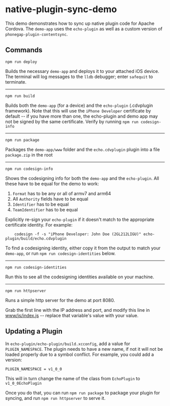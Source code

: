 # native-plugin-sync-demo

This demo demonstrates how to sync up native plugin code for Apache Cordova. The `demo-app` uses the `echo-plugin` as well as a custom version of `phonegap-plugin-contentsync`.

## Commands

    npm run deploy

Builds the necessary `demo-app` and deploys it to your attached iOS device. The terminal will log messages to the `lldb` debugger; enter `safequit` to terminate.

---


    npm run build

Builds both the `demo-app` (for a device) and the `echo-plugin` (.cdvplugin framework).
Note that this will use the `iPhone Developer` certificate by default -- if you have more than one, the echo-plugin and demo app may not be signed by the same certificate. Verify by running `npm run codesign-info`

---

    npm run package

Packages the `demo-app/www` folder and the `echo.cdvplugin` plugin into a file `package.zip` in the root

---

    npm run codesign-info

Shows the codesigning info for both the `demo-app` and the `echo-plugin`. All these have to be equal for the demo to work:

1. `Format` has to be any or all of armv7 and arm64
2. All `Authority` fields have to be equal
3. `Identifier` has to be equal
4. `TeamIdentifier` has to be equal

Explicitly re-sign your `echo-plugin` if it doesn't match to the appropriate certificate identity. For example:

        codesign -f -s "iPhone Developer: John Doe (2GL212LIGU)" echo-plugin/build/echo.cdvplugin

To find a codesigning identity, either copy it from the output to match your `demo-app`, or run `npm run codesign-identities` below.

---

    npm run codesign-identities

Run this to see all the codesigning identities available on your machine.
  
--- 
  
    npm run httpserver

Runs a simple http server for the demo at port 8080.

Grab the first line with the IP address and port, and modify this line in [www/js/index.js](https://github.com/phonegap/native-plugin-sync-demo/blob/361242fdbb9253f265578fec17762c71d843a901/demo-app/www/js/index.js#L32) -- replace that variable's value with your value.


## Updating a Plugin

In `echo-plugin/echo-plugin/build.xcconfig`, add a value for `PLUGIN_NAMESPACE`. The plugin needs to have a new name, if not it will not be loaded properly due to a symbol conflict. For example, you could add a version:

    PLUGIN_NAMESPACE = v1_0_0

This will in turn change the name of the class from `EchoPlugin` to `v1_0_0EchoPlugin`

Once you do that, you can run `npm run package` to package your plugin for syncing, and run `npm run httpserver` to serve it.